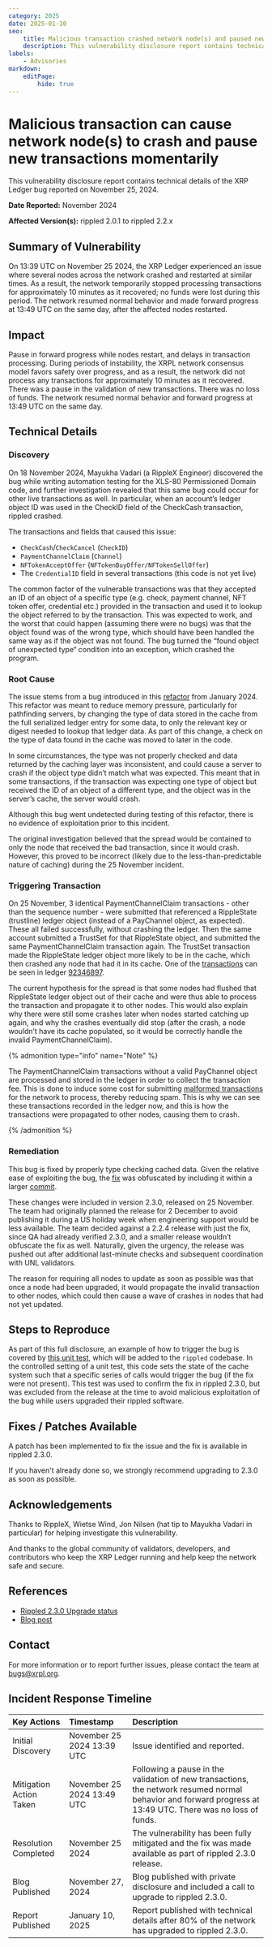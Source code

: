 ```yaml
---
category: 2025
date: 2025-01-10
seo:
    title: Malicious transaction crashed network node(s) and paused new transactions momentarily
    description: This vulnerability disclosure report contains technical details of the XRP Ledger bug reported on November 25, 2024.
labels:
    - Advisories
markdown:
    editPage:
        hide: true
---
```

# Malicious transaction can cause network node(s) to crash and pause new transactions momentarily

This vulnerability disclosure report contains technical details of the XRP Ledger bug reported on November 25, 2024.

**Date Reported:** November 2024 

**Affected Version(s):** rippled 2.0.1 to rippled 2.2.x

## Summary of Vulnerability

On 13:39 UTC on November 25 2024, the XRP Ledger experienced an issue where several nodes across the network crashed and restarted at similar times. As a result, the network temporarily stopped processing transactions for approximately 10 minutes as it recovered; no funds were lost during this period. The network resumed normal behavior and made forward progress at 13:49 UTC on the same day, after the affected nodes restarted.

## Impact

Pause in forward progress while nodes restart, and delays in transaction processing. During periods of instability, the XRPL network consensus model favors safety over progress, and as a result, the network did not process any transactions for approximately 10 minutes as it recovered. There was a pause in the validation of new transactions. There was no loss of funds. The network resumed normal behavior and forward progress at 13:49 UTC on the same day.

## Technical Details

### Discovery

On 18 November 2024, Mayukha Vadari (a RippleX Engineer) discovered the bug while writing automation testing for the XLS-80 Permissioned Domain code, and further investigation revealed that this same bug could occur for other live transactions as well. In particular, when an account’s ledger object ID was used in the CheckID field of the CheckCash transaction, rippled crashed.

The transactions and fields that caused this issue:


* `CheckCash`/`CheckCancel` (`CheckID`)
* `PaymentChannelClaim` (`Channel`)
* `NFTokenAcceptOffer` (`NFTokenBuyOffer/NFTokenSellOffer`)
* The `CredentialID` field in several transactions (this code is not yet live)

The common factor of the vulnerable transactions was that they accepted an ID of an object of a specific type (e.g. check, payment channel, NFT token offer, credential etc.) provided in the transaction and used it to lookup the object referred to by the transaction. This was expected to work, and the worst that could happen (assuming there were no bugs) was that the object found was of the wrong type, which should have been handled the same way as if the object was not found. The bug turned the “found object of unexpected type“ condition into an exception, which crashed the program.

### Root Cause

The issue stems from a bug introduced in this [refactor](https://github.com/XRPLF/rippled/pull/4822) from January 2024. This refactor was meant to reduce memory pressure, particularly for pathfinding servers, by changing the type of data stored in the cache from the full serialized ledger entry for some data, to only the relevant key or digest needed to lookup that ledger data. As part of this change, a check on the type of data found in the cache was moved to later in the code.

In some circumstances, the type was not properly checked and data returned by the caching layer was inconsistent, and could cause a server to crash if the object type didn’t match what was expected. This meant that in some transactions, if the transaction was expecting one type of object but received the ID of an object of a different type, and the object was in the server’s cache, the server would crash.

Although this bug went undetected during testing of this refactor, there is no evidence of exploitation prior to this incident. 

The original investigation believed that the spread would be contained to only the node that received the bad transaction, since it would crash. However, this proved to be incorrect (likely due to the less-than-predictable nature of caching) during the 25 November incident.

### Triggering Transaction

On 25 November, 3 identical PaymentChannelClaim transactions - other than the sequence number - were submitted that referenced a RippleState (trustline) ledger object (instead of a PayChannel object, as expected). These all failed successfully, without crashing the ledger. Then the same account submitted a TrustSet for that RippleState object, and submitted the same PaymentChannelClaim transaction again. The TrustSet transaction made the RippleState ledger object more likely to be in the cache, which then crashed any node that had it in its cache. One of the [transactions](https://livenet.xrpl.org/transactions/5729C3A94A9950419292649D9E649F0BDC9D86499EE5A0CDB009DEA963DAF727) can be seen in ledger [92346897](https://livenet.xrpl.org/ledgers/92346897).

The current hypothesis for the spread is that some nodes had flushed that RippleState ledger object out of their cache and were thus able to process the transaction and propagate it to other nodes. This would also explain why there were still some crashes later when nodes started catching up again, and why the crashes eventually did stop (after the crash, a node wouldn’t have its cache populated, so it would be correctly handle the invalid PaymentChannelClaim).

{% admonition type="info" name="Note" %}

The PaymentChannelClaim transactions without a valid PayChannel object are processed and stored in the ledger in order to collect the transaction fee. This is done to induce some cost for submitting [malformed transactions](https://xrpl.org/docs/references/protocol/transactions/transaction-results/tec-codes) for the network to process, thereby reducing spam. This is why we can see these transactions recorded in the ledger now, and this is how the transactions were propagated to other nodes, causing them to crash.

{% /admonition %}

### Remediation

This bug is fixed by properly type checking cached data. Given the relative ease of exploiting the bug, the [fix](https://github.com/XRPLF/rippled/commit/f419c18056889c857dbfa1f9a97c8ca4779ffa7d#diff-5d7d532f402d967cdaecd6993567a4e6cb6eb266ff67ea51c3fb67a43e742ad3R66-R77) was obfuscated by including it within a larger [commit](https://github.com/XRPLF/rippled/commit/f419c18056889c857dbfa1f9a97c8ca4779ffa7d).

These changes were included in version 2.3.0, released on 25 November. The team had originally planned the release for 2 December to avoid publishing it during a US holiday week when engineering support would be less available. The team decided against a 2.2.4 release with just the fix, since QA had already verified 2.3.0, and a smaller release wouldn’t obfuscate the fix as well. Naturally, given the urgency, the release was pushed out after additional last-minute checks and subsequent coordination with UNL validators.

The reason for requiring all nodes to update as soon as possible was that once a node had been upgraded, it would propagate the invalid transaction to other nodes, which could then cause a wave of crashes in nodes that had not yet updated.

## Steps to Reproduce

As part of this full disclosure, an example of how to trigger the bug is covered by [this unit test](https://github.com/XRPLF/rippled/pull/5242), which will be added to the `rippled` codebase. In the controlled setting of a unit test, this code sets the state of the cache system such that a specific series of calls would trigger the bug (if the fix were not present). This test was used to confirm the fix in rippled 2.3.0, but was excluded from the release at the time to avoid malicious exploitation of the bug while users upgraded their rippled software.

## Fixes / Patches Available

A patch has been implemented to fix the issue and the fix is available in rippled 2.3.0. 

If you haven't already done so, we strongly recommend upgrading to 2.3.0 as soon as possible. 

## Acknowledgements

Thanks to RippleX, Wietse Wind, Jon Nilsen (hat tip to Mayukha Vadari in particular) for helping investigate this vulnerability.

And thanks to the global community of validators, developers, and contributors who keep the XRP Ledger running and help keep the network safe and secure.

## References

* [Rippled 2.3.0 Upgrade status](https://livenet.xrpl.org/network/upgrade-status)
* [Blog post](https://dev.to/ripplexdev/november-25-xrpl-bug-current-status-and-whats-next-b61)


## Contact

For more information or to report further issues, please contact the team at bugs@xrpl.org.

## Incident Response Timeline

| Key Actions   | Timestamp   | Description                                              |
|:---------|:------------|:---------------------------------------------------------|
| Initial Discovery | November 25 2024 13:39 UTC | Issue identified and reported. |
| Mitigation Action Taken | November 25 2024 13:49 UTC | Following a pause in the validation of new transactions, the network resumed normal behavior and forward progress at 13:49 UTC. There was no loss of funds. |
| Resolution Completed | November 25 2024 | The vulnerability has been fully mitigated and the fix was made available as part of rippled 2.3.0 release. |
| Blog Published | November 27, 2024 | Blog published with private disclosure and included a call to upgrade to rippled 2.3.0. |
| Report Published | January 10, 2025 | Report published with technical details after 80% of the network has upgraded to rippled 2.3.0. |